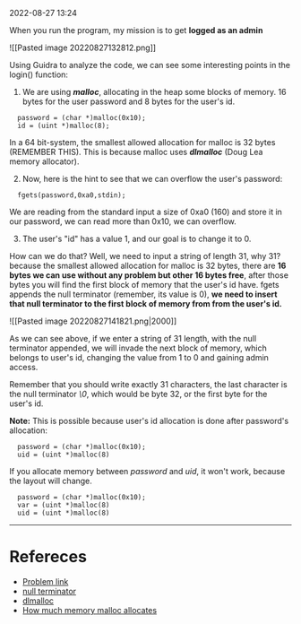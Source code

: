 2022-08-27 13:24

When you run the program, my mission is to get **logged as an admin**

![[Pasted image 20220827132812.png]]

Using Guidra to analyze the code, we can see some interesting points in the login() function:

1. We are using ***malloc***, allocating in the heap some blocks of memory. 16 bytes for the user password and 8 bytes for the user's id.

```
  password = (char *)malloc(0x10);
  id = (uint *)malloc(8);
```

In a 64 bit-system, the smallest allowed allocation for malloc is 32 bytes (REMEMBER THIS). This is because malloc uses ***dlmalloc*** (Doug Lea memory allocator).

2. Now, here is the hint to see that we can overflow the user's password:

```
  fgets(password,0xa0,stdin);
```

We are reading from the standard input a size of 0xa0 (160) and store it in our password, we can read more than 0x10, we can overflow.

3. The user's "id" has a value 1, and our goal is to change it to 0.

How can we do that? Well, we need to input a string of length 31, why 31? because the smallest allowed  allocation for malloc is 32 bytes, there are **16 bytes we can use without any problem but other 16 bytes free**, after those bytes you will find the first block of memory that the user's id have. fgets appends the null terminator (remember, its value is 0), **we need to insert that null terminator to the first block of memory from from the user's id.**

![[Pasted image 20220827141821.png|2000]]

As we can see above, if we enter a string of 31 length, with the null terminator appended, we will invade the next block of memory, which belongs to user's id, changing the value from 1 to 0 and gaining admin access.

Remember that you should write exactly 31 characters, the last character is the null terminator *\0*, which would be byte 32, or the first byte for the user's id.

**Note:** This is possible because user's id allocation is done after password's allocation:

```
  password = (char *)malloc(0x10);
  uid = (uint *)malloc(8)
```

If you allocate memory between *password* and *uid*, it won't work, because the layout will change.

```
  password = (char *)malloc(0x10);
  var = (uint *)malloc(8)
  uid = (uint *)malloc(8)
```

---

# Refereces
- [Problem link](https://crackmes.one/crackme/5f05ec3c33c5d42a7c66792b)
- [null terminator](https://en.wikipedia.org/wiki/Null_character)
- [dlmalloc](https://cw.fel.cvut.cz/old/_media/courses/a4m33pal/04_dynamic_memory_v6.pdf)
- [How much memory malloc allocates](https://prog21.dadgum.com/179.html#:~:text=In%20dlmalloc%20%2C%20the%20smallest%20allowed,(1)%20allocates%2032%20bytes.)

